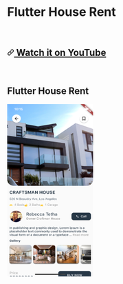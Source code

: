 # Flutter House Rent

<br>

<h2 dir="auto"><a id="user-content-watch-it-on-youtube" class="anchor" aria-hidden="true"
href="#watch-it-on-youtube"><svg class="octicon octicon-link" 
viewBox="0 0 16 16" version="1.1" width="16" height="16" 
aria-hidden="true"><path fill-rule="evenodd" 
d="M7.775 3.275a.75.75 0 001.06 1.06l1.25-1.25a2 2 
0 112.83 2.83l-2.5 2.5a2 2 0 01-2.83 0 .75.75 0 00-1.06 1.06 3.5 3.5 0 004.95 0l2.5-2.5a3.5 3.5 
0 00-4.95-4.95l-1.25 1.25zm-4.69 9.64a2 2 0 010-2.83l2.5-2.5a2 2 0 012.83 0 .75.75 0 001.06-1.06 3.5 
3.5 0 00-4.95 0l-2.5 2.5a3.5 3.5 0 004.95 4.95l1.25-1.25a.75.75 0 00-1.06-1.06l-1.25 1.25a2 2 0 01-2.83 0z">
</path></svg></a><a href="https://www.youtube.com/watch?v=QU_0fhLxGHo" rel="nofollow">
Watch it on YouTube</a></h2>

<br>

## Flutter House Rent
<img src="assets/images/screen_shot.png" width="200" height="400" />
